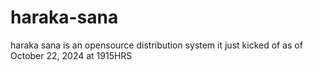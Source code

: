 # haraka-sana

haraka sana is an opensource distribution system it just kicked of as of October 22, 2024
at 1915HRS
